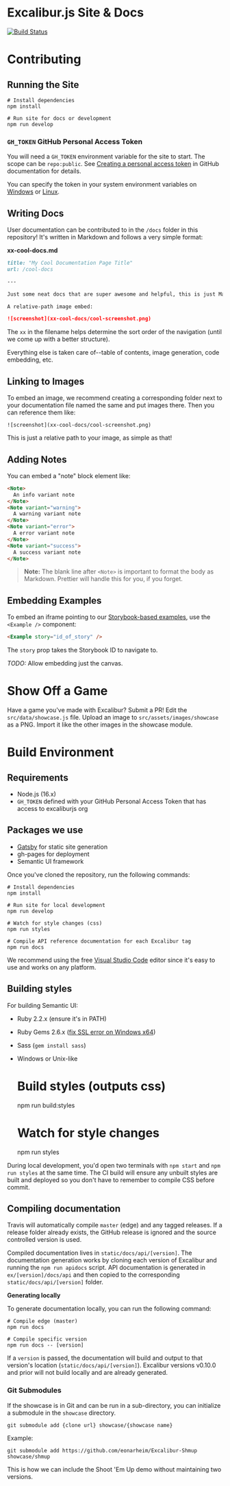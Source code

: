 # Excalibur.js Site & Docs

[![Build Status](https://travis-ci.org/excaliburjs/excaliburjs.github.io.svg?branch=site)](https://travis-ci.org/excaliburjs/excaliburjs.github.io)

# Contributing

## Running the Site

    # Install dependencies
    npm install

    # Run site for docs or development
    npm run develop
    
### `GH_TOKEN` GitHub Personal Access Token

You will need a `GH_TOKEN` environment variable for the site to start. The scope can be `repo:public`. See [Creating a personal access token](https://docs.github.com/en/authentication/keeping-your-account-and-data-secure/creating-a-personal-access-token) in GitHub documentation for details.

You can specify the token in your system environment variables on [Windows](https://www.youtube.com/watch?v=bEroNNzqlF4) or [Linux](https://www.youtube.com/watch?v=Y6_7xaxkPik).

## Writing Docs

User documentation can be contributed to in the `/docs` folder in this repository! It's written in Markdown and follows a very simple format:

**xx-cool-docs.md**

```md
title: "My Cool Documentation Page Title"
url: /cool-docs

---

Just some neat docs that are super awesome and helpful, this is just Markdown-formatted.

A relative-path image embed:

![screenshot](xx-cool-docs/cool-screenshot.png)
```

The `xx` in the filename helps determine the sort order of the navigation (until we come up with a better structure).

Everything else is taken care of--table of contents, image generation, code embedding, etc.

## Linking to Images

To embed an image, we recommend creating a corresponding folder next to your documentation file named the same and put images there. Then you can reference them like:

    ![screenshot](xx-cool-docs/cool-screenshot.png)

This is just a relative path to your image, as simple as that!

## Adding Notes

You can embed a "note" block element like:

```html
<Note>
  An info variant note
</Note>
<Note variant="warning">
  A warning variant note
</Note>
<Note variant="error">
  A error variant note
</Note>
<Note variant="success">
  A success variant note
</Note>
```

> **Note:** The blank line after `<Note>` is important to format the body as Markdown. Prettier will handle this for you, if you forget.

## Embedding Examples

To embed an iframe pointing to our [Storybook-based examples](https://excaliburjs.com/examples), use the `<Example />` component:

```html
<Example story="id_of_story" />
```

The `story` prop takes the Storybook ID to navigate to.

_TODO:_ Allow embedding just the canvas.

# Show Off a Game

Have a game you've made with Excalibur? Submit a PR! Edit the `src/data/showcase.js` file. Upload an image to `src/assets/images/showcase` as a PNG. Import it like the other images in
the showcase module.

# Build Environment

## Requirements

- Node.js (16.x)
- `GH_TOKEN` defined with your GitHub Personal Access Token that has access to excaliburjs org

## Packages we use

- [Gatsby](http://gatsbyjs.org) for static site generation
- gh-pages for deployment
- Semantic UI framework

Once you've cloned the repository, run the following commands:

    # Install dependencies
    npm install

    # Run site for local development
    npm run develop

    # Watch for style changes (css)
    npm run styles

    # Compile API reference documentation for each Excalibur tag
    npm run docs

We recommend using the free [Visual Studio Code](http://code.visualstudio.com) editor since it's easy to use and works on any platform.

## Building styles

For building Semantic UI:

- Ruby 2.2.x (ensure it's in PATH)
- Ruby Gems 2.6.x ([fix SSL error on Windows x64](https://gist.github.com/luislavena/f064211759ee0f806c88#gistcomment-1916808))
- Sass (`gem install sass`)
- Windows or Unix-like

    # Build styles (outputs css)
    npm run build:styles

    # Watch for style changes
    npm run styles

During local development, you'd open two terminals with `npm start` and `npm run styles` at the same time. The CI build will ensure any unbuilt styles
are built and deployed so you don't have to remember to compile CSS before commit.

## Compiling documentation

Travis will automatically compile `master` (edge) and any tagged releases. If a release folder already exists, the GitHub release is ignored and the source controlled version is used.

Compiled documentation lives in `static/docs/api/[version]`. The documentation generation works by cloning each version of Excalibur and running the `npm run apidocs` script. API documentation is generated in `ex/[version]/docs/api` and then copied to the corresponding `static/docs/api/[version]` folder.

**Generating locally**

To generate documentation locally, you can run the following command:

    # Compile edge (master)
    npm run docs

    # Compile specific version
    npm run docs -- [version]

If a `version` is passed, the documentation will build and output to that version's location (`static/docs/api/[version]`). Excalibur versions v0.10.0 and prior will not build locally and are already generated.

### Git Submodules

If the showcase is in Git and can be run in a sub-directory, you can initialize
a submodule in the `showcase` directory.

    git submodule add {clone url} showcase/{showcase name}

Example:

    git submodule add https://github.com/eonarheim/Excalibur-Shmup showcase/shmup

This is how we can include the Shoot 'Em Up demo without maintaining two versions.
